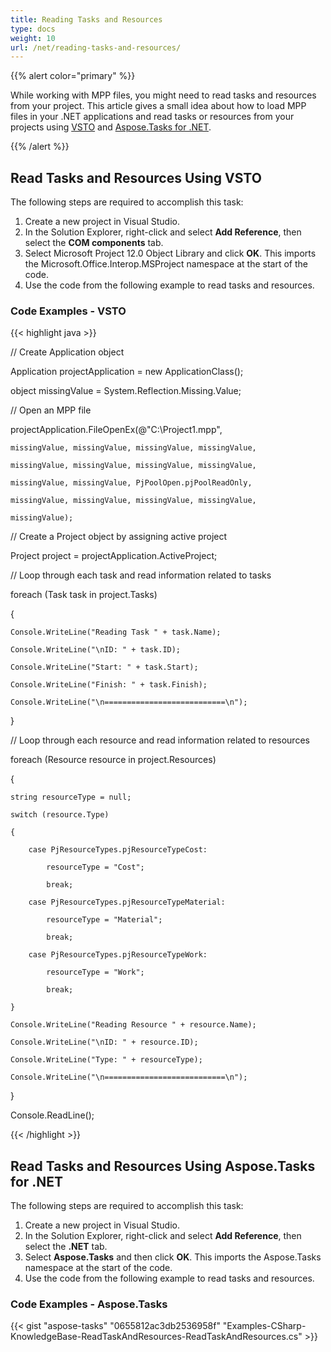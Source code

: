 ```yaml
---
title: Reading Tasks and Resources
type: docs
weight: 10
url: /net/reading-tasks-and-resources/
---
```


{{% alert color="primary" %}} 

While working with MPP files, you might need to read tasks and resources from your project. This article gives a small idea about how to load MPP files in your .NET applications and read tasks or resources from your projects using [VSTO](/tasks/net/reading-tasks-and-resources-html/) and [Aspose.Tasks for .NET](/tasks/net/reading-tasks-and-resources-html/).

{{% /alert %}} 
## **Read Tasks and Resources Using VSTO**
The following steps are required to accomplish this task:

1. Create a new project in Visual Studio.
1. In the Solution Explorer, right-click and select **Add Reference**, then select the **COM components** tab.
1. Select Microsoft Project 12.0 Object Library and click **OK**.
   This imports the Microsoft.Office.Interop.MSProject namespace at the start of the code.
1. Use the code from the following example to read tasks and resources.
### **Code Examples - VSTO**


{{< highlight java >}}



// Create Application object

Application projectApplication = new ApplicationClass();

object missingValue = System.Reflection.Missing.Value;

// Open an MPP file

projectApplication.FileOpenEx(@"C:\Project1.mpp",

    missingValue, missingValue, missingValue, missingValue,

    missingValue, missingValue, missingValue, missingValue,

    missingValue, missingValue, PjPoolOpen.pjPoolReadOnly,

    missingValue, missingValue, missingValue, missingValue,

    missingValue);

// Create a Project object by assigning active project

Project project = projectApplication.ActiveProject;

// Loop through each task and read information related to tasks

foreach (Task task in project.Tasks)

{

    Console.WriteLine("Reading Task " + task.Name);

    Console.WriteLine("\nID: " + task.ID);

    Console.WriteLine("Start: " + task.Start);

    Console.WriteLine("Finish: " + task.Finish);

    Console.WriteLine("\n===========================\n");

}

// Loop through each resource and read information related to resources

foreach (Resource resource in project.Resources)

{

    string resourceType = null;

    switch (resource.Type)

    {

        case PjResourceTypes.pjResourceTypeCost: 

            resourceType = "Cost";

            break;

        case PjResourceTypes.pjResourceTypeMaterial: 

            resourceType = "Material";

            break;

        case PjResourceTypes.pjResourceTypeWork: 

            resourceType = "Work";

            break;

    }

    Console.WriteLine("Reading Resource " + resource.Name);

    Console.WriteLine("\nID: " + resource.ID);

    Console.WriteLine("Type: " + resourceType);

    Console.WriteLine("\n===========================\n");

}

Console.ReadLine();

{{< /highlight >}}
## **Read Tasks and Resources Using Aspose.Tasks for .NET**
The following steps are required to accomplish this task:

1. Create a new project in Visual Studio.
1. In the Solution Explorer, right-click and select **Add Reference**, then select the **.NET** tab.
1. Select **Aspose.Tasks** and then click **OK**.
   This imports the Aspose.Tasks namespace at the start of the code.
1. Use the code from the following example to read tasks and resources.
### **Code Examples - Aspose.Tasks**


{{< gist "aspose-tasks" "0655812ac3db2536958f" "Examples-CSharp-KnowledgeBase-ReadTaskAndResources-ReadTaskAndResources.cs" >}}
